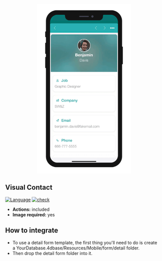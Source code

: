 <p align="center"><img src="https://github.com/4d-for-ios/4d-for-ios-form-detail-VisualContact/blob/master/template.gif" alt="Visual Contact" height="auto" width="300"></p>

## Visual Contact

[![Language][swift-shield]][swift-url]
[![check][check-shield]][check-url]

* **Actions:** included
* **Image required:** yes

## How to integrate

* To use a detail form template, the first thing you'll need to do is create a YourDatabase.4dbase/Resources/Mobile/form/detail folder.
* Then drop the detail form folder into it.

<!-- MARKDOWN LINKS & IMAGES -->
<!-- https://www.markdownguide.org/basic-syntax/#reference-style-links -->
[swift-shield]: http://img.shields.io/badge/language-swift-orange.svg?style=flat
[swift-url]: https://developer.apple.com/swift/
[check-shield]: https://github.com/DavAz4D/4d-for-ios-form-detail-VisualContact/workflows/check/badge.svg
[check-url]: https://github.com/DavAz4D/4d-for-ios-form-detail-VisualContact/actions?workflow=check
